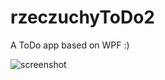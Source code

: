 # rzeczuchyToDo2
A ToDo app based on WPF :)

![screenshot](https://user-images.githubusercontent.com/57368722/71203730-da3f9a80-229e-11ea-9610-83090d233ec1.png)
